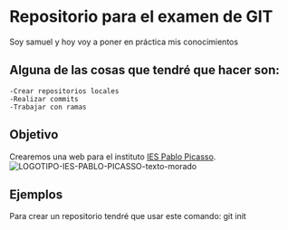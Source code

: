 # Repositorio para el examen de GIT 
Soy samuel y hoy voy a poner en práctica mis conocimientos
## Alguna de las cosas que tendré que hacer son:
``` 
-Crear repositorios locales
-Realizar commits
-Trabajar con ramas
```

## Objetivo
Crearemos una web para el instituto [IES Pablo Picasso](https://fpiespablopicasso.es/).
![LOGOTIPO-IES-PABLO-PICASSO-texto-morado](https://github.com/user-attachments/assets/7a27e650-ef32-45ec-ba32-0352a7fa30b2)
## Ejemplos
Para crear un repositorio tendré que usar este comando: 
git init
